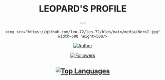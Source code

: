 <div align="center">
  <h1>LEOPARD'S PROFILE</h1>
  ---
  
    <img src="https://github.com/leo-72/leo-72/blob/main/media/Nero2.jpg" width=500 height=500/>
  
  <a href="https://github.com/leo-72"><img title="Author" src="https://img.shields.io/badge/Author-Leopard-red.svg?style=for-the-badge&logo=github"></a>
  
  <a href="https://github.com/leo-72/Followers"><img title="Followers" src="https://img.shields.io/github/followers/leo-72?color=blue&style=flat-square"></a>
  
  
  
  [![Top Languages](https://github-readme-stats.vercel.app/api/top-langs/?username=leo-72&layout=compact)](https://github.com/anuraghazra/github-readme-stats)
  ---
</div>
